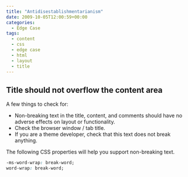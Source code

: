 ```yaml
---
title: "Antidisestablishmentarianism"
date: 2009-10-05T12:00:59+00:00
categories:
  - Edge Case
tags:
  - content
  - css
  - edge case
  - html
  - layout
  - title
---
```

## Title should not overflow the content area

A few things to check for:

  * Non-breaking text in the title, content, and comments should have no adverse effects on layout or functionality.
  * Check the browser window / tab title.
  * If you are a theme developer, check that this text does not break anything.

The following CSS properties will help you support non-breaking text.

```css
-ms-word-wrap: break-word;
word-wrap: break-word;
```